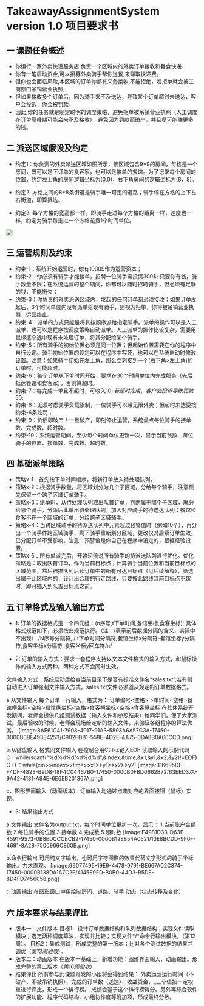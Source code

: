 # TakeawayAssignmentSystem version 1.0 项目要求书

## 一 课题任务概述
* 你运行一家外卖快递服务店,负责一个区域内的外卖订单接收和餐食快递.
* 你有一笔启动资金,可以招募外卖骑手帮你送餐,来赚取快递费。
* 但你也会面临风险,本区域的订单你都有义务接收,不能拒绝，若拒单就会被工商部门吊销营业执照;
* 但如果接收多个订单后，因为骑手来不及送达，导致某个订单超时未送达，客户会投诉，你会被罚款。
* 因此,你的任务就是制定聪明的调度策略，避免拒单被吊销营业执照（人工调度在订单高峰期可能会来不及接收），避免因为罚款而破产，并且尽可能赚更多的钱。

## 二 派送区域假设及约定
* 约定1：你负责的外卖派送区域如图所示，该区域包含9*9的房间，每格是一个房间，既可以是下订单的食客家，也可以是接单的餐馆。为了记录每个房间的位置，约定左上角的房间逻辑坐标为(0,0)，右下角房间的逻辑坐标为(8，8)。

* 约定2: 方格之间的8*8条街道是骑手唯一可走的道路；骑手停在方格的上下左右街道，即算抵达。

* 约定3: 每个方格的宽高都一样，即骑手走过每个方格的距离一样，速度也一样，约定为骑手每走过一个方格花费1个时间单位。

![](https://ws4.sinaimg.cn/large/006tNc79ly1g2bi31rcvzj305604udgd.jpg)

## 三 运营规则及约束
* 约束-1：系统开始运营时，你有1000$作为运营资本；
* 约束-2：你必须有骑手才能接单，招聘一位骑手需投资300$; 只要你有钱，骑手数量不限；在系统运营的整个期间，你都可以随时招聘骑手，但必须有足够的钱，不能拖欠；
* 约束-3：你负责的外卖派送区域内，发起的任何订单都必须接收；如果订单发起后，3个时间单位内没有派单给现有骑手，则视为拒单，你将被吊销营业执照，运营终止。
* 约束-4：派单的方式只能是将其按顺序派给指定骑手。派单的操作可以是人工派单，也可以是程序按调度策略自动派单。人工派单的操作比较复杂，需要用鼠标逐个选中现有未处理订单，将其分配给某个骑手。
* 约束-5：所有骑手的初始位置必须是同一位置；但起始位置需要在你的程序中自行设定。骑手初始位置的设定可以在程序中写死，也可以在系统启动时修改设置。注意：如果骑手初始在左上角，那么立刻接到一个(右下角>左上角)的订单时，可能超时。
* 约束-6：每个订单从下单时间开始，要求在30个时间单位内完成服务（先后抵达餐馆和食客家），否则算超时。
* 约束-7：每完成一单且不超时，可收入10$; 若超时完成，客户会投诉导致罚款50$;
* 约束-8：无须考虑骑手负载限制，一位骑手可以带无限外卖；但超时未达要按约束-6条处罚；
* 约束-9：负债即破产！一旦破产，即刻停止运营，系统盘点每位骑手的接单数、完成数、超时数。
* 约束-10：系统运营期间，至少每个时间单位更新一次，显示当前钱数、每位骑手的位置、接单数、完成数、超时数。

## 四 基础派单策略
* 策略x-1：首先按下单时间顺序，将新订单放入待处理队列。
* 策略x-2：根据骑手数量，将区域划分为几个子区域，分给每个骑手，注意预先保留一个跨子区域订单骑手。
* 策略x-3：派单时，从待处理队列取出队首订单，判断属于哪个子区域，就分给哪个骑手，分派后此单出待处理队列，加入对应骑手的待送达队列；餐馆和食客不在一个区域的订单，分给跨子区域骑手。
* 策略x-4：当跨区域骑手的待派送队列中元素超过预警值时（例如10个），再分出一个骑手作跨区域骑手，剩下骑手重新划分区域，更改仅对后续订单生效，已分配订单不受影响。注意：预警值是你自己在程序中设定的，根据经验设置。
* 策略x-5：所有单派完后，开始轮流对所有骑手的待派送队列进行优化。优化策略是：取出队首订单，作为当前目标点；计算骑手当前位置和当前目标点的区域范围，然后扫描队列后续订单中的所有可达目标点（见后续解释），筛选出属于此区域内的，设计出合理的行走路线，只要按此路线当前目标点不超时，即可插入到队首目标点之前。

## 五 订单格式及输入输出方式
* 1: 订单的数据格式是一个四元组：(n序号,t下单时间,餐馆坐标,食客坐标);
具体格式规范如下，必须按此规范执行。（注：/表示前后数据分隔的含义，实际中不出现）
/N序号分隔符, / t下单时间分隔符,餐馆坐标x分隔符-餐馆坐标y分隔符,食客坐标x分隔符-食客坐标y回车符/n/

* 2: 订单的输入方式：要求一套程序支持以文本文件格式的输入方式，和鼠标操作的输入方式两种。两种方式不会同时生效。

文件输入方式：系统启动后检查当前目录下是否有标准文件名“sales.txt”,若有则自动进入订单强制文件输入方式。sales.txt文件必须遵从规定的订单数据格式。

a.从文件输入
每个订单一行输入，格式为：
订单编号<空格>下单时间<空格>餐馆横坐标<空格>餐馆纵坐标<空格>食客横坐标<空格>食客纵坐标
在软件系统开发期间，老师会提供几组测试数据（输入文件和参照结果）给同学们，便于大家测试。最后验收的时候，老师会现场给定新的输入文件，来验证各组程序的算法优劣。
[image:8AE61C41-7908-4017-91A3-5893A6A57C3A-17450-0000B0BE493E4253/C902FDB1-558E-4D2E-AA75-0DA8B0A66CCD.png]

b.从键盘输入
格式同文件输入
在控制台用Ctrl-Z键入EOF
读取输入的示例代码
C：while(scanf(“%d%d%d%d%d%d”,&index,&time,&x1,&y1,&x2,&y2)!=EOF)
C++：while(cin>>index>>time>>x1>>y1>>x2>>y2)
[image:316695DE-F4DF-4823-B9D8-18F4C04467B0-17450-0000B0FBD0662B72/63EED37A-9A42-4181-A84E-6E6EB201367A.png]

c．图形界面输入（动画版本）
订单输入均通过点击对应的界面按钮（鼠标）实现。

* 3: 结果输出方式

a.文件输出
文件名为output.txt，每个时间单位更新一次，显示：
1.当前账户金额数
2.每位骑手的位置
3.接单数
4.完成数
5.超时数 
[image:F4981D33-D63F-4591-9573-0B8EDCCCECB2-17450-0000B12E854A0521/10E8BCDD-9F0F-4691-8A28-7500966C860B.png]

b.命令行输出
可用纯文字输出，也可用字符图形的效果代替文字形式的骑手坐标输出。力求直观。
[image:99077495-19E9-4478-9791-BE667A02C374-17450-0000B138DA1A7C2F/4145E9FD-B0B0-44D3-B5DE-8D4FD7456058.png]

c.动画输出
在图形窗口中用绘制房间、道路、骑手
动态（状态转移及变化）

## 六 版本要求与结果评比
* 版本一：文件版本
目标1：设计订单数据结构和队列数据结构；实现文件读取模块；选定两种调度算法，实现并比较；实现文件*/*命令行输出模块。（第12周）。
目标2：集成测试，形成完整的第一版本；比对各个测试数据的结果并调优（*第13周验收*）。
* 版本二：动画版本
在版本一基础上，新增功能：图形界面输入，动画输出。形成完整的第二版本（*第16周验收*）
* 结果评比
所有参与此课题开发的小组将会得到结果：
外卖运营运行时间（不破产、不被吊销执照）、完成的订单数（送达）、收益资金，_三个值按一定权重进行评比，形成一个排行榜。
成绩会基于这个排行榜得分。另外再综合软件的扩展功能、程序代码结构、小组协作度等附加项，形成最终分数。
